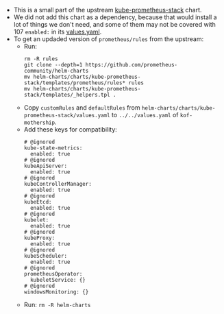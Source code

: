 * This is a small part of the upstream [kube-prometheus-stack](https://github.com/prometheus-community/helm-charts/tree/main/charts/kube-prometheus-stack) chart.
* We did not add this chart as a dependency,
  because that would install a lot of things we don't need,
  and some of them may not be covered with 107 `enabled:` in its [values.yaml](https://github.com/prometheus-community/helm-charts/blob/main/charts/kube-prometheus-stack/values.yaml).
* To get an updaded version of `prometheus/rules` from the upstream:
  * Run:
    ```
    rm -R rules
    git clone --depth=1 https://github.com/prometheus-community/helm-charts
    mv helm-charts/charts/kube-prometheus-stack/templates/prometheus/rules* rules
    mv helm-charts/charts/kube-prometheus-stack/templates/_helpers.tpl .
    ```
  * Copy `customRules` and `defaultRules`
    from `helm-charts/charts/kube-prometheus-stack/values.yaml`
    to `../../values.yaml` of `kof-mothership`.
  * Add these keys for compatibility:
    ```
    # @ignored
    kube-state-metrics:
      enabled: true
    # @ignored
    kubeApiServer:
      enabled: true
    # @ignored
    kubeControllerManager:
      enabled: true
    # @ignored
    kubeEtcd:
      enabled: true
    # @ignored
    kubelet:
      enabled: true
    # @ignored
    kubeProxy:
      enabled: true
    # @ignored
    kubeScheduler:
      enabled: true
    # @ignored
    prometheusOperator:
      kubeletService: {}
    # @ignored
    windowsMonitoring: {}
    ```
  * Run: `rm -R helm-charts`
